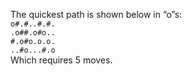 The quickest path is shown below in “o”s:
<br><code>o#.#..#.#.</code><br><code>.o##.o#o..</code><br><code>#.o#o.o.o.</code><br><code>..#o...#.o</code><br>
Which requires 5 moves.